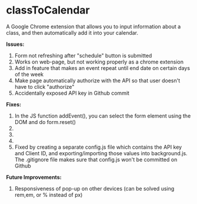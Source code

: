 # classToCalendar
A Google Chrome extension that allows you to input information about a class, and then automatically add it into your calendar. 

**Issues:**
1. Form not refreshing after "schedule" button is submitted
2. Works on web-page, but not working properly as a chrome extension
3. Add in feature that makes an event repeat until end date on certain days of the week
4. Make page automatically authorize with the API so that user doesn't have to click "authorize"
5. Accidentally exposed API key in Github commit

**Fixes:**
1. In the JS function addEvent(), you can select the form element using the DOM and do form.reset()
2.
3.
4.
5. Fixed by creating a separate config.js file which contains the API key and Client ID, and exporting/importing those values into background.js. The .gitignore file makes sure that config.js won't be committed on Github


**Future Improvements:**
1. Responsiveness of pop-up on other devices (can be solved using rem,em, or % instead of px)
